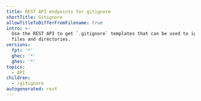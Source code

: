 ```yaml
---
title: REST API endpoints for gitignore
shortTitle: Gitignore
allowTitleToDifferFromFilename: true
intro: >-
  Use the REST API to get `.gitignore` templates that can be used to ignore
  files and directories.
versions:
  fpt: '*'
  ghec: '*'
  ghes: '*'
topics:
  - API
children:
  - /gitignore
autogenerated: rest
---
```


<!-- Content after this section is automatically generated -->
